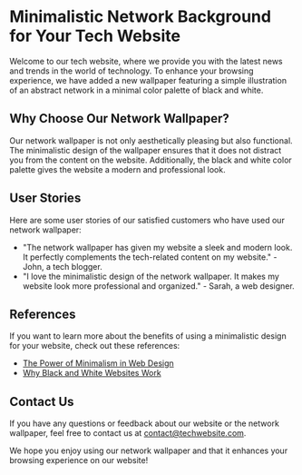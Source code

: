 <!--font:Raleway-->

# Minimalistic Network Background for Your Tech Website

Welcome to our tech website, where we provide you with the latest news and trends in the world of technology. To enhance your browsing experience, we have added a new wallpaper featuring a simple illustration of an abstract network in a minimal color palette of black and white.

## Why Choose Our Network Wallpaper?

Our network wallpaper is not only aesthetically pleasing but also functional. The minimalistic design of the wallpaper ensures that it does not distract you from the content on the website. Additionally, the black and white color palette gives the website a modern and professional look.

## User Stories

Here are some user stories of our satisfied customers who have used our network wallpaper:

- "The network wallpaper has given my website a sleek and modern look. It perfectly complements the tech-related content on my website." - John, a tech blogger.
- "I love the minimalistic design of the network wallpaper. It makes my website look more professional and organized." - Sarah, a web designer.

## References

If you want to learn more about the benefits of using a minimalistic design for your website, check out these references:

- [The Power of Minimalism in Web Design](#minimalism-in-web-design)
- [Why Black and White Websites Work](#black-and-white-websites)

## Contact Us

If you have any questions or feedback about our website or the network wallpaper, feel free to contact us at [contact@techwebsite.com](mailto:contact@techwebsite.com).

We hope you enjoy using our network wallpaper and that it enhances your browsing experience on our website!

<!--

Write me content for website with wallpaper which alt text is:

"A wallpaper with a simple illustration of an abstract network, in a minimal color palette of black and white."

The name/title of the page should not be 1:1 copy of the alt text but rather a real content of the website which is using this wallpaper.

- Use markdown format 
- Start with heading
- Heading should be short and concise
- The content should look like a real website 
- The website should not be about the wallpaper, wallpaper is just a related background
- Heading should be contain work "wallpaper" or "background"
- Include real sections like references, contact, user stories, etc. use things relevant to the page purpose.
- Feel free to use structure like headings, bullets, numbering, blockquotes, paragraphs, horizontal lines, etc.
- You can use formatting like bold or _italic_
- You can include UTF-8 emojis
- Links should be only #hash anchors (and you can refer to the document itself)
- Do not include images


---


# Minimalistic Network Background for Your Tech Website

Welcome to our tech website, where we provide you with the latest news and trends in the world of technology. To enhance your browsing experience, we have added a new wallpaper featuring a simple illustration of an abstract network in a minimal color palette of black and white.

## Why Choose Our Network Wallpaper?

Our network wallpaper is not only aesthetically pleasing but also functional. The minimalistic design of the wallpaper ensures that it does not distract you from the content on the website. Additionally, the black and white color palette gives the website a modern and professional look.

## User Stories

Here are some user stories of our satisfied customers who have used our network wallpaper:

- "The network wallpaper has given my website a sleek and modern look. It perfectly complements the tech-related content on my website." - John, a tech blogger.
- "I love the minimalistic design of the network wallpaper. It makes my website look more professional and organized." - Sarah, a web designer.

## References

If you want to learn more about the benefits of using a minimalistic design for your website, check out these references:

- [The Power of Minimalism in Web Design](#minimalism-in-web-design)
- [Why Black and White Websites Work](#black-and-white-websites)

## Contact Us

If you have any questions or feedback about our website or the network wallpaper, feel free to contact us at [contact@techwebsite.com](mailto:contact@techwebsite.com).

We hope you enjoy using our network wallpaper and that it enhances your browsing experience on our website!

-->
